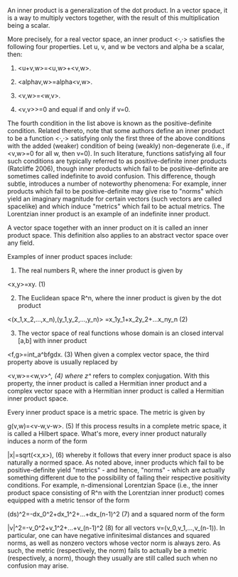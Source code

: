 An inner product is a generalization of the dot product. In a vector space, it is a way
to multiply vectors together, with the result of this multiplication being a scalar.

More precisely, for a real vector space, an inner product <·,·> satisfies the following
four properties. Let u, v, and w be vectors and alpha be a scalar, then:

1. <u+v,w>=<u,w>+<v,w>.

2. <alphav,w>=alpha<v,w>.

3. <v,w>=<w,v>.

4. <v,v>>=0 and equal if and only if v=0.

The fourth condition in the list above is known as the positive-definite condition.
Related thereto, note that some authors define an inner product to be a function <·,·>
satisfying only the first three of the above conditions with the added (weaker)
condition of being (weakly) non-degenerate (i.e., if <v,w>=0 for all w, then v=0). In
such literature, functions satisfying all four such conditions are typically referred to
as positive-definite inner products (Ratcliffe 2006), though inner products which fail
to be positive-definite are sometimes called indefinite to avoid confusion. This
difference, though subtle, introduces a number of noteworthy phenomena: For example,
inner products which fail to be positive-definite may give rise to "norms" which yield
an imaginary magnitude for certain vectors (such vectors are called spacelike) and which
induce "metrics" which fail to be actual metrics. The Lorentzian inner product is an
example of an indefinite inner product.

A vector space together with an inner product on it is called an inner product space.
This definition also applies to an abstract vector space over any field.

Examples of inner product spaces include:

1. The real numbers R, where the inner product is given by

<x,y>=xy.
(1)

2. The Euclidean space R^n, where the inner product is given by the dot product

<(x_1,x_2,...,x_n),(y_1,y_2,...,y_n)>
=x_1y_1+x_2y_2+...x_ny_n
(2)

3. The vector space of real functions whose domain is an closed interval [a,b] with
   inner product

<f,g>=int_a^bfgdx.
(3)
When given a complex vector space, the third property above is usually replaced by

<v,w>=<w,v>^_,
(4)
where z^_ refers to complex conjugation. With this property, the inner product is called
a Hermitian inner product and a complex vector space with a Hermitian inner product is
called a Hermitian inner product space.

Every inner product space is a metric space. The metric is given by

g(v,w)=<v-w,v-w>.
(5)
If this process results in a complete metric space, it is called a Hilbert space. What's
more, every inner product naturally induces a norm of the form

|x|=sqrt(<x,x>),
(6)
whereby it follows that every inner product space is also naturally a normed space. As
noted above, inner products which fail to be positive-definite yield "metrics" - and
hence, "norms" - which are actually something different due to the possibility of
failing their respective positivity conditions. For example, n-dimensional Lorentzian
Space (i.e., the inner product space consisting of R^n with the Lorentzian inner
product) comes equipped with a metric tensor of the form

(ds)^2=-dx_0^2+dx_1^2+...+dx_(n-1)^2
(7)
and a squared norm of the form

|v|^2=-v_0^2+v_1^2+...+v_(n-1)^2
(8)
for all vectors v=(v_0,v_1,...,v_(n-1)). In particular, one can have negative
infinitesimal distances and squared norms, as well as nonzero vectors whose vector norm
is always zero. As such, the metric (respectively, the norm) fails to actually be a
metric (respectively, a norm), though they usually are still called such when no
confusion may arise.
